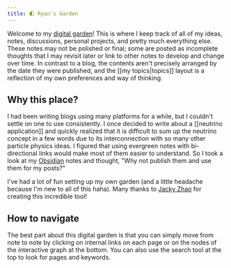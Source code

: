 ```yaml
---
title: 🌓 Ryan's Garden
---
```

Welcome to my [digital garden](https://nesslabs.com/digital-garden-set-up#:~:text=A%20digital%20garden%20is%20an,to%20be%20cultivated%20in%20public.)! This is where I keep track of all of my ideas, notes, discussions, personal projects, and pretty much everything else. These notes may not be polished or final; some are posted as incomplete thoughts that I may revisit later or link to other notes to develop and change over time. In contrast to a blog, the contents aren't precisely arranged by the date they were published, and the [[my topics|topics]] layout is a reflection of my own preferences and way of thinking.

## Why this place?

I had been writing blogs using many platforms for a while, but I couldn't settle on one to use consistently. I once decided to write about a [[neutrino application]] and quickly realized that it is difficult to sum up the neutrino concept in a few words due to its interconnection with so many other particle physics ideas. I figured that using evergreen notes with bi-directional links would make most of them easier to understand. So I took a look at my [Obsidian](https://obsidian.md/) notes and thought, "Why not publish them and use them for my posts?"

I've had a lot of fun setting up my own garden (and a little headache because I'm new to all of this haha). Many thanks to [Jacky Zhao](https://jzhao.xyz/) for creating this incredible tool!

## How to navigate

The best part about this digital garden is that you can simply move from note to note by clicking on internal links on each page or on the nodes of the interactive graph at the bottom. You can also use the search tool at the top to look for pages and keywords.




